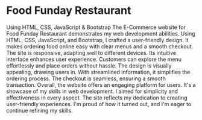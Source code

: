 # Food Funday Restaurant
Using HTML, CSS, JavaScript & Bootstrap
The E-Commerce website for Food Funday Restaurant demonstrates my web development abilities. Using HTML, CSS, JavaScript, and Bootstrap, I crafted a user-friendly design. It makes ordering food online easy with clear menus and a smooth checkout. The site is responsive, adapting well to different devices. Its intuitive interface enhances user experience. Customers can explore the menu effortlessly and place orders without hassle. The design is visually appealing, drawing users in. With streamlined information, it simplifies the ordering process. The checkout is seamless, ensuring a smooth transaction. Overall, the website offers an engaging platform for users. It's a showcase of my skills in web development. I aimed for simplicity and effectiveness in every aspect. The site reflects my dedication to creating user-friendly experiences. I'm proud of how it turned out, and I'm eager to continue refining my skills.
